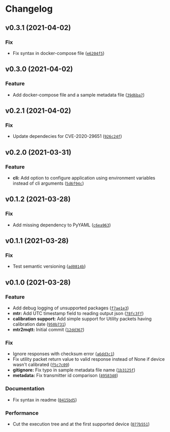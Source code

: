 # Changelog

<!--next-version-placeholder-->

## v0.3.1 (2021-04-02)
### Fix
* Fix syntax in docker-compose file ([`e6204f5`](https://github.com/tvallas/mtr2mqtt/commit/e6204f5835fa04f8d5f0baae871a5be6ff23670b))

## v0.3.0 (2021-04-02)
### Feature
* Add docker-compose file and a sample metadata file ([`39d6ba7`](https://github.com/tvallas/mtr2mqtt/commit/39d6ba7c373ccf9b57f9577b76a3142ec20d70cd))

## v0.2.1 (2021-04-02)
### Fix
* Update dependecies for CVE-2020-29651 ([`926c24f`](https://github.com/tvallas/mtr2mqtt/commit/926c24f97ac60e96588c92c764ebd90d6159328a))

## v0.2.0 (2021-03-31)
### Feature
* **cli:** Add option to configure application using environment variables instead of cli arguments ([`5d6f94c`](https://github.com/tvallas/mtr2mqtt/commit/5d6f94cd9220415b2eb6903bbf89efaef0f21724))

## v0.1.2 (2021-03-28)
### Fix
* Add missing dependency to PyYAML ([`c6ea963`](https://github.com/tvallas/mtr2mqtt/commit/c6ea9634df7ccae78b8a44607ae7f7e4d70e89b1))

## v0.1.1 (2021-03-28)
### Fix
* Test semantic versioning ([`ad0814b`](https://github.com/tvallas/mtr2mqtt/commit/ad0814b2d84cd5678ef7b7199af57d9ea7c1959e))

## v0.1.0 (2021-03-28)
### Feature
* Add debug logging of unsupported packages ([`f7ae1e3`](https://github.com/tvallas/mtr2mqtt/commit/f7ae1e341a66cfff0689cd74fac474956c2f6e58))
* **mtr:** Add UTC timestamp field to reading output json ([`78fc3ff`](https://github.com/tvallas/mtr2mqtt/commit/78fc3ff4bebafe34e4a2f4ca2f11348c851944ff))
* **calibration support:** Add simple support for Utility packets having calibration date ([`950b731`](https://github.com/tvallas/mtr2mqtt/commit/950b73125ca46232766f36c9aa3304cacced16b6))
* **mtr2mqtt:** Initial commit ([`12dd367`](https://github.com/tvallas/mtr2mqtt/commit/12dd3673384d1bba466d437b72a6341be54fdcd2))

### Fix
* Ignore responses with checksum error ([`a6dd3c1`](https://github.com/tvallas/mtr2mqtt/commit/a6dd3c15ec1987fb84d7dc42cefea866e8a91a89))
* Fix utility packet return value to valid response instead of None if device wasn't calibrated ([`f5c7c09`](https://github.com/tvallas/mtr2mqtt/commit/f5c7c097ec78ac505841bbabd0040e189fed030c))
* **gitignore:** Fix typo in sample metadata file name ([`1b3125f`](https://github.com/tvallas/mtr2mqtt/commit/1b3125f45ce0a63cfd708c65797ecadba6c8fda4))
* **metadata:** Fix transmitter id comparison ([`4958340`](https://github.com/tvallas/mtr2mqtt/commit/49583404144c47f14e0ee2408a721752b78aafe0))

### Documentation
* Fix syntax in readme ([`0415bd5`](https://github.com/tvallas/mtr2mqtt/commit/0415bd5adc0e593d62d1ef4c1cf199b326ad4a2a))

### Performance
* Cut the execution tree and at the first supported device ([`077b551`](https://github.com/tvallas/mtr2mqtt/commit/077b5511174b67788814cc22fed6613eee522c67))

